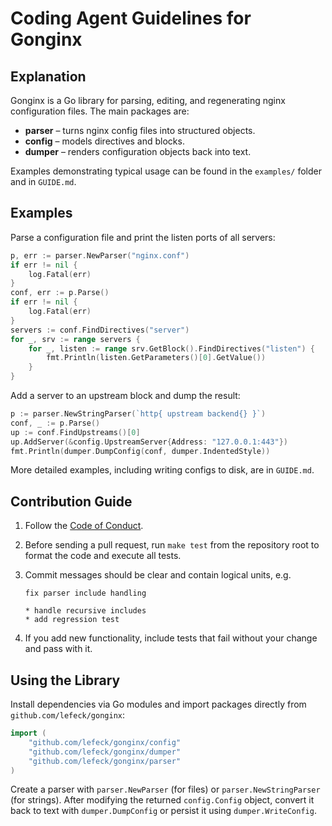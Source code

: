 # Coding Agent Guidelines for Gonginx

## Explanation

Gonginx is a Go library for parsing, editing, and regenerating nginx
configuration files. The main packages are:

- **parser** – turns nginx config files into structured objects.
- **config** – models directives and blocks.
- **dumper** – renders configuration objects back into text.

Examples demonstrating typical usage can be found in the `examples/`
folder and in `GUIDE.md`.

## Examples

Parse a configuration file and print the listen ports of all servers:

```go
p, err := parser.NewParser("nginx.conf")
if err != nil {
    log.Fatal(err)
}
conf, err := p.Parse()
if err != nil {
    log.Fatal(err)
}
servers := conf.FindDirectives("server")
for _, srv := range servers {
    for _, listen := range srv.GetBlock().FindDirectives("listen") {
        fmt.Println(listen.GetParameters()[0].GetValue())
    }
}
```

Add a server to an upstream block and dump the result:

```go
p := parser.NewStringParser(`http{ upstream backend{} }`)
conf, _ := p.Parse()
up := conf.FindUpstreams()[0]
up.AddServer(&config.UpstreamServer{Address: "127.0.0.1:443"})
fmt.Println(dumper.DumpConfig(conf, dumper.IndentedStyle))
```

More detailed examples, including writing configs to disk, are in
`GUIDE.md`.

## Contribution Guide

1. Follow the [Code of Conduct](CODE_OF_CONDUCT.md).
2. Before sending a pull request, run `make test` from the repository
   root to format the code and execute all tests.
3. Commit messages should be clear and contain logical units, e.g.

   ```
   fix parser include handling

   * handle recursive includes
   * add regression test
   ```

4. If you add new functionality, include tests that fail without your
   change and pass with it.

## Using the Library

Install dependencies via Go modules and import packages directly from
`github.com/lefeck/gonginx`:

```go
import (
    "github.com/lefeck/gonginx/config"
    "github.com/lefeck/gonginx/dumper"
    "github.com/lefeck/gonginx/parser"
)
```

Create a parser with `parser.NewParser` (for files) or
`parser.NewStringParser` (for strings). After modifying the returned
`config.Config` object, convert it back to text with
`dumper.DumpConfig` or persist it using `dumper.WriteConfig`.

